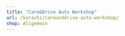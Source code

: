 ```yaml
---
title: "Care&Drive Auto Workshop"
url: /karachi/careunddrive-auto-workshop/
shop: Allgemein
---
```

